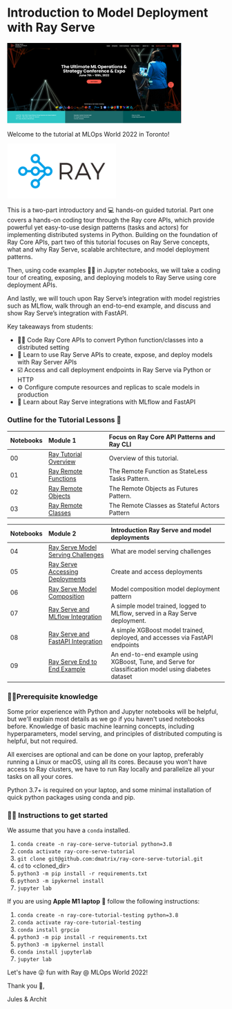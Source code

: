 # Introduction to Model Deployment with Ray Serve

<img src="images/mlops_world_toronto.png" height="50%" width="80%">

Welcome to the tutorial at MLOps World 2022 in Toronto!

<img src="images/ray-logo.png" height="50%" width="50%">

This is a two-part introductory and 💻 hands-on guided tutorial. Part one covers a hands-on coding tour through the Ray core APIs, 
which provide powerful yet easy-to-use design patterns (tasks and actors) for implementing distributed systems in Python. Building 
on the foundation of Ray Core APIs, part two of this tutorial focuses on Ray Serve concepts, what and why Ray Serve, 
scalable architecture, and model deployment patterns. 

Then, using code examples 👩‍💻 in Jupyter notebooks, we will take a coding tour of creating, exposing, and deploying models 
to Ray Serve using core deployment APIs.

And lastly, we will touch upon Ray Serve’s integration with model registries such as MLflow, walk through an end-to-end example, 
and discuss and show Ray Serve’s integration with FastAPI.

Key takeaways from students:
 * 👩‍💻 Code Ray Core APIs to convert Python function/classes into a distributed setting
 * 📖 Learn to use Ray Serve APIs to create, expose, and deploy models with Ray Server APIs
 * ☑️ Access and call deployment endpoints in Ray Serve via Python or HTTP
 * ⚙️ Configure compute resources and replicas to scale models in production
 * 📖 Learn about Ray Serve integrations with MLflow and FastAPI

### Outline for the Tutorial Lessons 📖


| Notebooks| **Module 1**| **Focus on Ray Core API Patterns and Ray CLI** |
|:---------| :-----------|:------------------------------------------------|
| 00  | [Ray Tutorial Overview](ex_00_tutorial_overview) | Overview of this tutorial. |
| 01  | [Ray Remote Functions ](ex_01_remote_funcs.ipynb) |The Remote Function as StateLess Tasks Pattern. |
| 02  | [Ray Remote Objects](ex_02_remote_objs.ipynb) |The Remote Objects as Futures Pattern. |
| 03  | [Ray Remote Classes](ex_03_remote_classes.ipynb) |The Remote Classes as Stateful Actors Pattern |


| Notebooks| **Module 2**|**Introduction Ray Serve and model deployments** |
|:---------| :-----------|:------------------------------------------------|
| 04  | [Ray Serve Model Serving Challenges](ex_04_model_serving_challenges.ipynb) | What are model serving challenges |
| 05  | [Ray Serve Accessing Deployments]( ex_05_ray_serve_create_and_access_deployments.ipynb) | Create and access deployments |
| 06  | [Ray Serve Model Composition](ex_06_model_composition.ipynb) | Model composition model deployment pattern|
| 07  | [Ray Serve and MLflow Integration](ex_07_ray_serve_mlflow.ipynb) | A simple model trained, logged to MLflow, served in a Ray Serve deployment. |
| 08  | [Ray Serve and FastAPI Integration](ex_08_ray_serve_fastapi.ipynb) | A simple XGBoost model trained, deployed, and accesses via FastAPI endpoints |
| 09  | [Ray Serve End to End Example](ex_09_ray_serve_end_to_end.ipynb) | An end-to-end example using XGBoost, Tune, and Serve for classification model using diabetes dataset |

### 🧑‍🎓Prerequisite knowledge ###

Some prior experience with Python and Jupyter notebooks will be helpful, but we'll explain most details as we go if you 
haven't used notebooks before. Knowledge of basic machine learning concepts, including hyperparameters, model serving, 
and principles of distributed computing is helpful, but not required.

All exercises are optional and can be done on your laptop, preferably running a Linux or macOS, using all its cores. 
Because you won’t have access to Ray clusters, we have to run Ray locally and parallelize all your tasks on all your cores.

Python 3.7+ is required on your laptop, and some minimal installation of quick python packages using conda and pip.

### 👩‍🏫 Instructions to get started

We assume that you have a `conda` installed.

 1. `conda create -n ray-core-serve-tutorial python=3.8`
 2. `conda activate ray-core-serve-tutorial`
 3. `git clone git@github.com:dmatrix/ray-core-serve-tutorial.git`
 4. `cd` to <cloned_dir>
 5. `python3 -m pip install -r requirements.txt`
 6. `python3 -m ipykernel install`
 7. `jupyter lab`
 
 If you are using **Apple M1 laptop** 🍎 follow the following instructions:
 
 1. `conda create -n ray-core-tutorial-testing python=3.8`
 2. `conda activate ray-core-tutorial-testing`
 3. `conda install grpcio`
 4. `python3 -m pip install -r requirements.txt`
 5. `python3 -m ipykernel install`
 6. `conda install jupyterlab`
 7. `jupyter lab`
 
Let's have 😜 fun with Ray @ MLOps World 2022!

Thank you 🙏,

Jules & Archit
